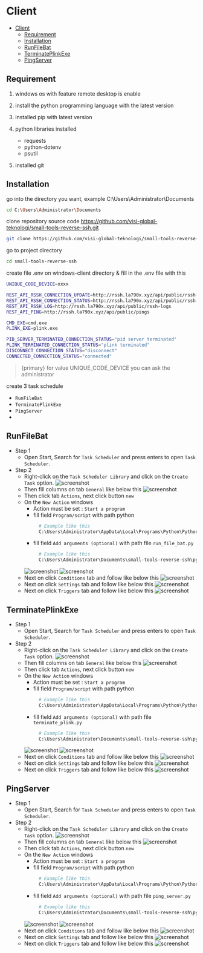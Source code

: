 # Client

- [Client](#client)
  - [Requirement](#requirement)
  - [Installation](#installation)
  - [RunFileBat](#runfilebat)
  - [TerminatePlinkExe](#terminateplinkexe)
  - [PingServer](#pingserver)

<a name="section-1"></a>
## Requirement

1. windows os with feature remote desktop is enable

2. install the python programming language with the latest version

3. installed pip with latest version

4. python libraries installed
   - requests
   - python-dotenv
   - psutil

5. installed git

<a name="section-2"></a>
## Installation

go into the directory you want, example C:\Users\Administrator\Documents

```bash
cd C:\Users\Administrator\Documents
```

clone repository source code https://github.com/visi-global-teknologi/small-tools-reverse-ssh.git

```bash
git clone https://github.com/visi-global-teknologi/small-tools-reverse-ssh.git
```

go to project directory

```bash
cd small-tools-reverse-ssh
```

create file .env on windows-client directory & fill in the .env file with this

```bash
UNIQUE_CODE_DEVICE=xxxx

REST_API_RSSH_CONNECTION_UPDATE=http://rssh.la790x.xyz/api/public/rssh-connections/
REST_API_RSSH_CONNECTION_STATUS=http://rssh.la790x.xyz/api/public/rssh-connections/connection-status/
REST_API_RSSH_LOG=http://rssh.la790x.xyz/api/public/rssh-logs
REST_API_PING=http://rssh.la790x.xyz/api/public/pings

CMD_EXE=cmd.exe
PLINK_EXE=plink.exe

PID_SERVER_TERMINATED_CONNECTION_STATUS="pid server terminated"
PLINK_TERMINATED_CONNECTION_STATUS="plink terminated"
DISCONNECT_CONNECTION_STATUS="disconnect"
CONNECTED_CONNECTION_STATUS="connected"

```

> {primary} for value UNIQUE_CODE_DEVICE you can ask the administrator

create 3 task schedule

- `RunFileBat`
- `TerminatePlinkExe`
- `PingServer`
-
## RunFileBat
+ Step 1
  + Open Start, Search for `Task Scheduler` and press enters to open `Task Scheduler`.
+ Step 2
  + Right-click on the `Task Scheduler Library` and click on the `Create Task` option.
  ![screenshot](http://rssh.la790x.xyz/docs/1.0/assets/AssetCreateTask.png)
  + Then fill columns on tab `General` like below this
  ![screenshot](http://rssh.la790x.xyz/docs/1.0/assets/Asset1CreateTaskRunFileBatGeneralTab.png)
  + Then click tab `Actions`, next click button `new`
  + On the `New Action` windows
    + Action must be set : `Start a program`
    + fill field `Program/script` with path python
      ```bash
        # Example like this
        C:\Users\Administrator\AppData\Local\Programs\Python\Python311\python.exe
      ```
    + fill field `Add arguments (optional)` with path file `run_file_bat.py`
      ```bash
        # Example like this
        C:\Users\Administrator\Documents\small-tools-reverse-ssh\python\windows\client\run_file_bat.py
      ```
    ![screenshot](http://rssh.la790x.xyz/docs/1.0/assets/Asset2CreateTaskRunFileBatActionsTab.png)
    ![screenshot](http://rssh.la790x.xyz/docs/1.0/assets/Asset3CreateTaskRunFileBatActionsTab2.png)
  + Next on click `Conditions` tab and follow like below this
    ![screenshot](http://rssh.la790x.xyz/docs/1.0/assets/AssetCreateTaskConditionsTab.png)
  + Next on click `Settings` tab and follow like below this
    ![screenshot](http://rssh.la790x.xyz/docs/1.0/assets/AssetCreateTaskSettingsTab.png)
  + Next on click `Triggers` tab and follow like below this
    ![screenshot](http://rssh.la790x.xyz/docs/1.0/assets/AssetCreateTaskTriggersTab.png)

## TerminatePlinkExe
+ Step 1
  + Open Start, Search for `Task Scheduler` and press enters to open `Task Scheduler`.
+ Step 2
  + Right-click on the `Task Scheduler Library` and click on the `Create Task` option.
  ![screenshot](http://rssh.la790x.xyz/docs/1.0/assets/AssetCreateTask.png)
  + Then fill columns on tab `General` like below this
  ![screenshot](http://rssh.la790x.xyz/docs/1.0/assets/Asset1CreateTaskTerminatePlinkExeGeneralTab.png)
  + Then click tab `Actions`, next click button `new`
  + On the `New Action` windows
    + Action must be set : `Start a program`
    + fill field `Program/script` with path python
      ```bash
        # Example like this
        C:\Users\Administrator\AppData\Local\Programs\Python\Python311\python.exe
      ```
    + fill field `Add arguments (optional)` with path file `terminate_plink.py`
      ```bash
        # Example like this
        C:\Users\Administrator\Documents\small-tools-reverse-ssh\python\windows\client\terminate_plink.py
      ```
    ![screenshot](http://rssh.la790x.xyz/docs/1.0/assets/Asset2CreateTaskTerminatePlinkExeActionsTab.png)
    ![screenshot](http://rssh.la790x.xyz/docs/1.0/assets/Asset3CreateTaskTerminatePlinkExeActionsTab2.png)
  + Next on click `Conditions` tab and follow like below this
    ![screenshot](http://rssh.la790x.xyz/docs/1.0/assets/AssetCreateTaskConditionsTab.png)
  + Next on click `Settings` tab and follow like below this
    ![screenshot](http://rssh.la790x.xyz/docs/1.0/assets/AssetCreateTaskSettingsTab.png)
  + Next on click `Triggers` tab and follow like below this
    ![screenshot](http://rssh.la790x.xyz/docs/1.0/assets/AssetCreateTaskTriggersTab.png)

## PingServer
+ Step 1
  + Open Start, Search for `Task Scheduler` and press enters to open `Task Scheduler`.
+ Step 2
  + Right-click on the `Task Scheduler Library` and click on the `Create Task` option.
  ![screenshot](http://rssh.la790x.xyz/docs/1.0/assets/AssetCreateTask.png)
  + Then fill columns on tab `General` like below this
  ![screenshot](http://rssh.la790x.xyz/docs/1.0/assets/Asset1CreateTaskPingServerGeneralTab.png)
  + Then click tab `Actions`, next click button `new`
  + On the `New Action` windows
    + Action must be set : `Start a program`
    + fill field `Program/script` with path python
      ```bash
        # Example like this
        C:\Users\Administrator\AppData\Local\Programs\Python\Python311\python.exe
      ```
    + fill field `Add arguments (optional)` with path file `ping_server.py`
      ```bash
        # Example like this
        C:\Users\Administrator\Documents\small-tools-reverse-ssh\python\windows\client\ping_server.py
      ```
    ![screenshot](http://rssh.la790x.xyz/docs/1.0/assets/Asset2CreateTaskPingServerActionsTab.png)
    ![screenshot](http://rssh.la790x.xyz/docs/1.0/assets/Asset3CreateTaskPingServerActionsTab2.png)
  + Next on click `Conditions` tab and follow like below this
    ![screenshot](http://rssh.la790x.xyz/docs/1.0/assets/AssetCreateTaskConditionsTab.png)
  + Next on click `Settings` tab and follow like below this
    ![screenshot](http://rssh.la790x.xyz/docs/1.0/assets/AssetCreateTaskSettingsTab.png)
  + Next on click `Triggers` tab and follow like below this
    ![screenshot](http://rssh.la790x.xyz/docs/1.0/assets/AssetCreateTaskTriggersTab.png)

